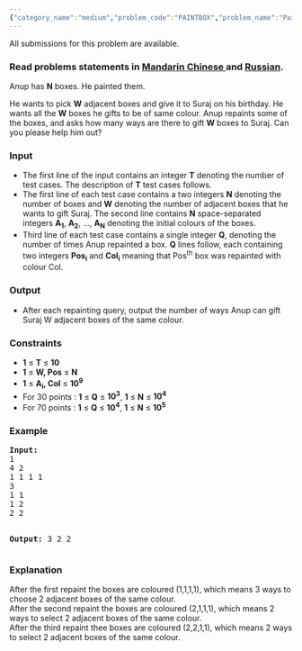 ```yaml
---
{"category_name":"medium","problem_code":"PAINTBOX","problem_name":"Painting the Boxes","languages_supported":{"0":"ADA","1":"ASM","2":"BASH","3":"BF","4":"C","5":"C99 strict","6":"CAML","7":"CLOJ","8":"CLPS","9":"CPP 4.3.2","10":"CPP 4.9.2","11":"CPP14","12":"CS2","13":"D","14":"ERL","15":"FORT","16":"FS","17":"GO","18":"HASK","19":"ICK","20":"ICON","21":"JAVA","22":"JS","23":"LISP clisp","24":"LISP sbcl","25":"LUA","26":"NEM","27":"NICE","28":"NODEJS","29":"PAS fpc","30":"PAS gpc","31":"PERL","32":"PERL6","33":"PHP","34":"PIKE","35":"PRLG","36":"PYPY","37":"PYTH","38":"PYTH 3.4","39":"RUBY","40":"SCALA","41":"SCM chicken","42":"SCM guile","43":"SCM qobi","44":"ST","45":"TCL","46":"TEXT","47":"WSPC"},"max_timelimit":2,"source_sizelimit":50000,"problem_author":"piyushkumar","problem_tester":"xcwgf666","date_added":"11-03-2015","tags":{"0":"ltime22","1":"medium","2":"piyushkumar","3":"segment","4":"sets"},"editorial_url":"http://discuss.codechef.com/problems/PAINTBOX","time":{"view_start_date":1427617800,"submit_start_date":1427617800,"visible_start_date":1427617800,"end_date":1735669800},"layout":"problem"}
---
```

<span class="solution-visible-txt">All submissions for this problem are available.</span><h3> Read problems statements in <a target="_blank" href="http://www.codechef.com/download/translated/LTIME22/mandarin/PAINTBOX.pdf">Mandarin Chinese </a> and <a target="_blank" href="http://www.codechef.com/download/translated/LTIME22/russian/PAINTBOX.pdf">Russian</a>.</h3>
<p>Anup has <b>N</b> boxes. He painted them.</p>
<p>He wants to pick <b>W</b> adjacent boxes and give it to Suraj on his birthday. He wants all the <b>W</b> boxes he gifts to be of same colour. Anup repaints some of the boxes, and asks how many ways are there to gift  <b>W</b> boxes to Suraj. Can you please help him out? </p>
<h3>Input</h3>
<ul>
<li>The first line of the input contains an integer <b>T</b> denoting the number of test cases. The description of <b>T</b> test cases follows.</li>
<li>The first line of each test case contains a two integers <b>N</b> denoting the number of boxes and <b>W</b> denoting the number of adjacent boxes that he wants to gift Suraj. The second line contains <b>N</b> space-separated integers <b>A<sub>1</sub></b>, <b>A<sub>2</sub></b>, ..., <b>A<sub>N</sub></b> denoting the initial colours of the boxes. </li>
<li>Third line of each test case contains a single integer <b>Q</b>, denoting the number of times Anup repainted a box. <b>Q</b> lines follow, each containing two integers <b>Pos<sub>i</sub></b> and <b>Col<sub>i</sub></b> meaning that Pos<sup>th</sup> box was repainted with colour Col.
</li></ul>
<h3>Output</h3>
<ul>
<li>After each repainting query, output the number of ways Anup can gift Suraj W adjacent boxes of the same colour.</li>
</ul>
<h3>Constraints</h3>
<ul>
<li><b>1</b> ≤ <b>T</b> ≤ <b>10</b></li>
<li><b>1</b> ≤ <b>W, Pos</b> ≤ <b>N</b></li>
<li><b>1</b> ≤ <b>A<sub>i</sub>, Col</b> ≤ <b>10<sup>9</sup></b></li>
<li>For 30 points : <b>1</b> ≤ <b>Q</b> ≤ <b>10<sup>3</sup></b>, <b>1</b> ≤ <b>N</b> ≤ <b>10<sup>4</sup></b></li>
<li>For 70 points : <b>1</b> ≤ <b>Q</b> ≤ <b>10<sup>4</sup></b>, <b>1</b> ≤ <b>N</b> ≤ <b>10<sup>5</sup></b></li>
</ul>
<h3>Example</h3>
<pre><b>Input:</b>
1
4 2
1 1 1 1
3
1 1
1 2
2 2

<b>Output:</b>
3
2
2
</pre><h3>Explanation</h3>
<p>
After the first repaint the boxes are coloured (1,1,1,1), which means 3 ways to choose 2 adjacent boxes of the same colour.<br />
After the second repaint the boxes are coloured (2,1,1,1), which means 2 ways to select 2 adjacent boxes of the same colour.<br />
After the third repaint thee boxes are coloured (2,2,1,1), which means 2 ways to select 2 adjacent boxes of the same colour.
</p>
